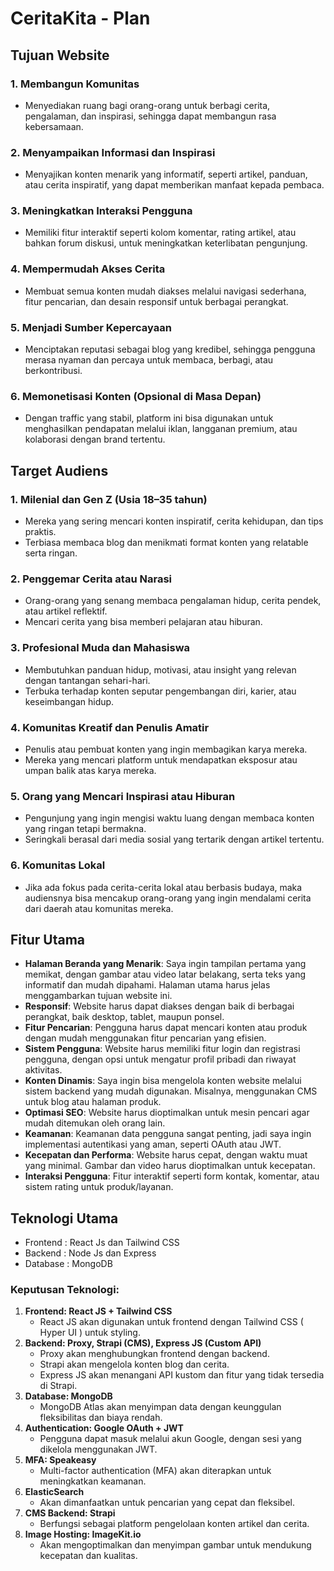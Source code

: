 # CeritaKita - Plan

## Tujuan Website

### 1. **Membangun Komunitas**

- Menyediakan ruang bagi orang-orang untuk berbagi cerita, pengalaman, dan inspirasi, sehingga dapat membangun rasa kebersamaan.

### 2. **Menyampaikan Informasi dan Inspirasi**

- Menyajikan konten menarik yang informatif, seperti artikel, panduan, atau cerita inspiratif, yang dapat memberikan manfaat kepada pembaca.

### 3. **Meningkatkan Interaksi Pengguna**

- Memiliki fitur interaktif seperti kolom komentar, rating artikel, atau bahkan forum diskusi, untuk meningkatkan keterlibatan pengunjung.

### 4. **Mempermudah Akses Cerita**

- Membuat semua konten mudah diakses melalui navigasi sederhana, fitur pencarian, dan desain responsif untuk berbagai perangkat.

### 5. **Menjadi Sumber Kepercayaan**

- Menciptakan reputasi sebagai blog yang kredibel, sehingga pengguna merasa nyaman dan percaya untuk membaca, berbagi, atau berkontribusi.

### 6. **Memonetisasi Konten (Opsional di Masa Depan)**

- Dengan traffic yang stabil, platform ini bisa digunakan untuk menghasilkan pendapatan melalui iklan, langganan premium, atau kolaborasi dengan brand tertentu.

## Target Audiens

### 1. **Milenial dan Gen Z (Usia 18–35 tahun)**

- Mereka yang sering mencari konten inspiratif, cerita kehidupan, dan tips praktis.
- Terbiasa membaca blog dan menikmati format konten yang relatable serta ringan.

### 2. **Penggemar Cerita atau Narasi**

- Orang-orang yang senang membaca pengalaman hidup, cerita pendek, atau artikel reflektif.
- Mencari cerita yang bisa memberi pelajaran atau hiburan.

### 3. **Profesional Muda dan Mahasiswa**

- Membutuhkan panduan hidup, motivasi, atau insight yang relevan dengan tantangan sehari-hari.
- Terbuka terhadap konten seputar pengembangan diri, karier, atau keseimbangan hidup.

### 4. **Komunitas Kreatif dan Penulis Amatir**

- Penulis atau pembuat konten yang ingin membagikan karya mereka.
- Mereka yang mencari platform untuk mendapatkan eksposur atau umpan balik atas karya mereka.

### 5. **Orang yang Mencari Inspirasi atau Hiburan**

- Pengunjung yang ingin mengisi waktu luang dengan membaca konten yang ringan tetapi bermakna.
- Seringkali berasal dari media sosial yang tertarik dengan artikel tertentu.

### 6. **Komunitas Lokal**

- Jika ada fokus pada cerita-cerita lokal atau berbasis budaya, maka audiensnya bisa mencakup orang-orang yang ingin mendalami cerita dari daerah atau komunitas mereka.

## Fitur Utama

- **Halaman Beranda yang Menarik**: Saya ingin tampilan pertama yang memikat, dengan gambar atau video latar belakang, serta teks yang informatif dan mudah dipahami. Halaman utama harus jelas menggambarkan tujuan website ini.
- **Responsif**: Website harus dapat diakses dengan baik di berbagai perangkat, baik desktop, tablet, maupun ponsel.
- **Fitur Pencarian**: Pengguna harus dapat mencari konten atau produk dengan mudah menggunakan fitur pencarian yang efisien.
- **Sistem Pengguna**: Website harus memiliki fitur login dan registrasi pengguna, dengan opsi untuk mengatur profil pribadi dan riwayat aktivitas.
- **Konten Dinamis**: Saya ingin bisa mengelola konten website melalui sistem backend yang mudah digunakan. Misalnya, menggunakan CMS untuk blog atau halaman produk.
- **Optimasi SEO**: Website harus dioptimalkan untuk mesin pencari agar mudah ditemukan oleh orang lain.
- **Keamanan**: Keamanan data pengguna sangat penting, jadi saya ingin implementasi autentikasi yang aman, seperti OAuth atau JWT.
- **Kecepatan dan Performa**: Website harus cepat, dengan waktu muat yang minimal. Gambar dan video harus dioptimalkan untuk kecepatan.
- **Interaksi Pengguna**: Fitur interaktif seperti form kontak, komentar, atau sistem rating untuk produk/layanan.

## Teknologi Utama

- Frontend : React Js dan Tailwind CSS
- Backend : Node Js dan Express
- Database : MongoDB

### **Keputusan Teknologi:**

1. **Frontend: React JS + Tailwind CSS**
   - React JS akan digunakan untuk frontend dengan Tailwind CSS ( Hyper UI ) untuk styling.
2. **Backend: Proxy, Strapi (CMS), Express JS (Custom API)**
   - Proxy akan menghubungkan frontend dengan backend.
   - Strapi akan mengelola konten blog dan cerita.
   - Express JS akan menangani API kustom dan fitur yang tidak tersedia di Strapi.
3. **Database: MongoDB**
   - MongoDB Atlas akan menyimpan data dengan keunggulan fleksibilitas dan biaya rendah.
4. **Authentication: Google OAuth + JWT**
   - Pengguna dapat masuk melalui akun Google, dengan sesi yang dikelola menggunakan JWT.
5. **MFA: Speakeasy**
   - Multi-factor authentication (MFA) akan diterapkan untuk meningkatkan keamanan.
6. **ElasticSearch**
   - Akan dimanfaatkan untuk pencarian yang cepat dan fleksibel.
7. **CMS Backend: Strapi**
   - Berfungsi sebagai platform pengelolaan konten artikel dan cerita.
8. **Image Hosting: ImageKit.io**
   - Akan mengoptimalkan dan menyimpan gambar untuk mendukung kecepatan dan kualitas.

